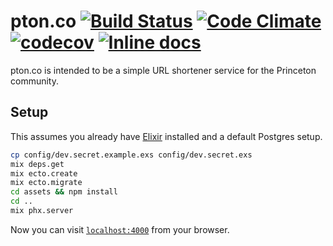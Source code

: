 # pton.co [![Build Status](https://travis-ci.org/casey-chow/pton.co.svg?branch=master)](https://travis-ci.org/casey-chow/pton.co) [![Code Climate](https://codeclimate.com/github/casey-chow/pton.co/badges/gpa.svg)](https://codeclimate.com/github/casey-chow/pton.co) [![codecov](https://codecov.io/gh/casey-chow/pton.co/branch/master/graph/badge.svg)](https://codecov.io/gh/casey-chow/pton.co) [![Inline docs](http://inch-ci.org/github/casey-chow/pton.co.svg)](http://inch-ci.org/github/casey-chow/pton.co)

pton.co is intended to be a simple URL shortener service for the Princeton community.

## Setup

This assumes you already have [Elixir](https://elixir-lang.org/install.html) installed
and a default Postgres setup.

```sh
cp config/dev.secret.example.exs config/dev.secret.exs
mix deps.get
mix ecto.create
mix ecto.migrate
cd assets && npm install
cd ..
mix phx.server
```

Now you can visit [`localhost:4000`](http://localhost:4000) from your browser.
